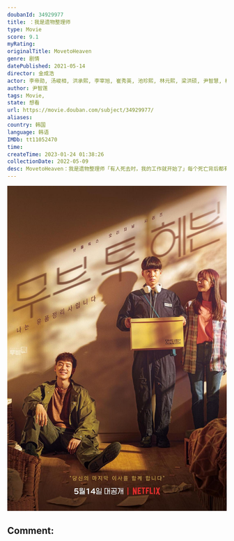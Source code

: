 ```yaml
---
doubanId: 34929977
title: ：我是遗物整理师
type: Movie
score: 9.1
myRating: 
originalTitle: MovetoHeaven
genre: 剧情
datePublished: 2021-05-14
director: 金成浩
actor: 李帝勋, 汤峻相, 洪承熙, 李宰旭, 崔秀英, 池珍熙, 林元熙, 梁洪硕, 尹智慧, 柳善, 于东勋, 金度言, 权秀贤, 郑英珠, 李文植, 郑锡勇, 李来, 李挚, 朴志艺, 李珠实, 郑素利, 韩叙真, 郑爱延, 安智浩, 郑栋焕, 金周妍, 吴凯文, 尹朱尚, 李基英, 朴晨雅, 李正恩, 洪瑞俊, 金哲允, 姜爱信, 申秀吾, 洪镇基, 陈裕瓒, 李佑盛, 李相京, 崔熙真
author: 尹智莲
tags: Movie, 
state: 想看
url: https://movie.douban.com/subject/34929977/
aliases: 
country: 韩国
language: 韩语
IMDb: tt11052470
time: 
createTime: 2023-01-24 01:38:26
collectionDate: 2022-05-09
desc: MovetoHeaven：我是遗物整理师「有人死去时，我的工作就开始了」每个死亡背后都有一段故事我们将娓娓道来这些不为人知的故事，让它们永远流传现在，让我们协助您展开最后一趟旅程。《Mo...
---
```


![image](assets/p2641916348.jpg)

Comment: 
---

